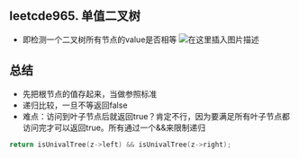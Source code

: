 ﻿## leetcde965. 单值二叉树
 - 即检测一个二叉树所有节点的value是否相等
![在这里插入图片描述](https://img-blog.csdnimg.cn/20190509004918341.png?x-oss-process=image/watermark,type_ZmFuZ3poZW5naGVpdGk,shadow_10,text_aHR0cHM6Ly9ibG9nLmNzZG4ubmV0L2x1aGFvMTk5ODA5MDk=,size_16,color_FFFFFF,t_70)

## 总结
- 先把根节点的值存起来，当做参照标准
- 递归比较，一旦不等返回false
- 难点：访问到叶子节点后就返回true？肯定不行，因为要满足所有叶子节点都访问完才可以返回true。所有通过一个&&来限制递归
```c
return isUnivalTree(z->left) && isUnivalTree(z->right);
```
